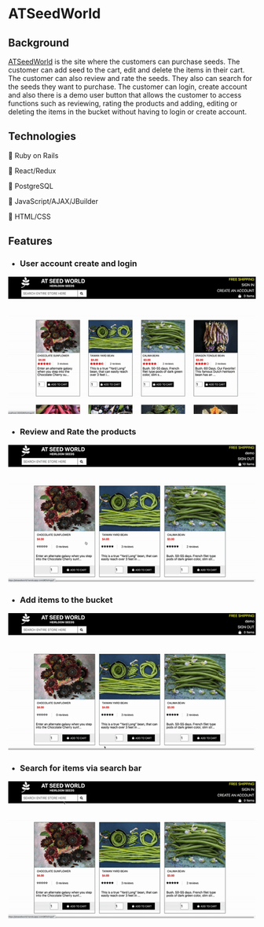 # ATSeedWorld

## Background
[ATSeedWorld](https://atseedworld.herokuapp.com/#/) is the site where the customers can purchase seeds. The customer can add seed to the cart, edit and delete the items in their cart. The customer can also review and rate the seeds. They also can search for the seeds they want to purchase. The customer can login, create account and also there is a demo user button that allows the customer to access functions such as reviewing, rating the products and adding, editing or deleting the items in the bucket without having to login or create account. 

## Technologies

🥬 Ruby on Rails

🥬 React/Redux

🥬 PostgreSQL

🥬 JavaScript/AJAX/JBuilder

🥬 HTML/CSS

## Features

* ### User account create and login

![Login](app/assets/images/login.gif)


* ### Review and Rate the products

![Review](app/assets/images/review.gif)


* ### Add items to the bucket

![Basket](app/assets/images/basket.gif)


* ### Search for items via search bar

![Search](app/assets/images/search.gif)








